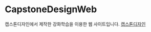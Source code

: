 # CapstoneDesignWeb
캡스톤디자인에서 제작한 강화학습을 이용한 웹 사이트입니다.
[캡스톤디자인](https://github.com/hosunghyun/CapstoneDesign)
